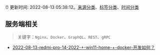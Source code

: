 :alarm_clock: 更新时间: 2022-08-13 05:38:12。[来源分类](../README.md)、[标签分类](../TAGS.md)、[时间分类](../TIMELINE.md)

## 服务端相关


> 关键字：`Nginx`、`Docker`、`GraphQL`、`REST`、`gRPC`



- [2022-08-13-redmi-pro-14-2022-+-win11-home-+-docker-开发如何？](https://www.v2ex.com/t/872558) 